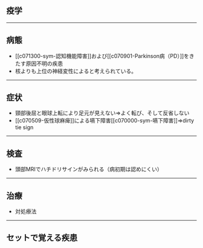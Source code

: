 ## 疫学
---
## 病態
- [[c071300-sym-認知機能障害]]および[[c070901-Parkinson病（PD）]]をきたす原因不明の疾患
- 核よりも上位の神経変性によると考えられている。
---
## 症状
- 頸部後屈と眼球上転により足元が見えない⇒よく転び、そして反省しない
- [[c070509-仮性球麻痺]]による嚥下障害[[c070000-sym-嚥下障害]]⇒dirty tie sign
---
## 検査
- 頭部MRIでハチドリサインがみられる（病初期は認めにくい）
---
## 治療
- 対処療法
---
## セットで覚える疾患
